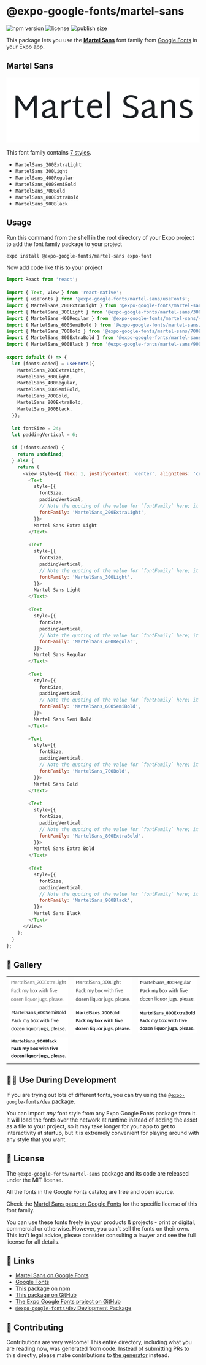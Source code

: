 # @expo-google-fonts/martel-sans

![npm version](https://flat.badgen.net/npm/v/@expo-google-fonts/martel-sans)
![license](https://flat.badgen.net/github/license/expo/google-fonts)
![publish size](https://flat.badgen.net/packagephobia/install/@expo-google-fonts/martel-sans)

This package lets you use the [**Martel Sans**](https://fonts.google.com/specimen/Martel+Sans) font family from [Google Fonts](https://fonts.google.com/) in your Expo app.

## Martel Sans

![Martel Sans](./font-family.png)

This font family contains [7 styles](#-gallery).

- `MartelSans_200ExtraLight`
- `MartelSans_300Light`
- `MartelSans_400Regular`
- `MartelSans_600SemiBold`
- `MartelSans_700Bold`
- `MartelSans_800ExtraBold`
- `MartelSans_900Black`

## Usage

Run this command from the shell in the root directory of your Expo project to add the font family package to your project
```sh
expo install @expo-google-fonts/martel-sans expo-font
```

Now add code like this to your project
```js
import React from 'react';

import { Text, View } from 'react-native';
import { useFonts } from '@expo-google-fonts/martel-sans/useFonts';
import { MartelSans_200ExtraLight } from '@expo-google-fonts/martel-sans/200ExtraLight';
import { MartelSans_300Light } from '@expo-google-fonts/martel-sans/300Light';
import { MartelSans_400Regular } from '@expo-google-fonts/martel-sans/400Regular';
import { MartelSans_600SemiBold } from '@expo-google-fonts/martel-sans/600SemiBold';
import { MartelSans_700Bold } from '@expo-google-fonts/martel-sans/700Bold';
import { MartelSans_800ExtraBold } from '@expo-google-fonts/martel-sans/800ExtraBold';
import { MartelSans_900Black } from '@expo-google-fonts/martel-sans/900Black';

export default () => {
  let [fontsLoaded] = useFonts({
    MartelSans_200ExtraLight,
    MartelSans_300Light,
    MartelSans_400Regular,
    MartelSans_600SemiBold,
    MartelSans_700Bold,
    MartelSans_800ExtraBold,
    MartelSans_900Black,
  });

  let fontSize = 24;
  let paddingVertical = 6;

  if (!fontsLoaded) {
    return undefined;
  } else {
    return (
      <View style={{ flex: 1, justifyContent: 'center', alignItems: 'center' }}>
        <Text
          style={{
            fontSize,
            paddingVertical,
            // Note the quoting of the value for `fontFamily` here; it expects a string!
            fontFamily: 'MartelSans_200ExtraLight',
          }}>
          Martel Sans Extra Light
        </Text>

        <Text
          style={{
            fontSize,
            paddingVertical,
            // Note the quoting of the value for `fontFamily` here; it expects a string!
            fontFamily: 'MartelSans_300Light',
          }}>
          Martel Sans Light
        </Text>

        <Text
          style={{
            fontSize,
            paddingVertical,
            // Note the quoting of the value for `fontFamily` here; it expects a string!
            fontFamily: 'MartelSans_400Regular',
          }}>
          Martel Sans Regular
        </Text>

        <Text
          style={{
            fontSize,
            paddingVertical,
            // Note the quoting of the value for `fontFamily` here; it expects a string!
            fontFamily: 'MartelSans_600SemiBold',
          }}>
          Martel Sans Semi Bold
        </Text>

        <Text
          style={{
            fontSize,
            paddingVertical,
            // Note the quoting of the value for `fontFamily` here; it expects a string!
            fontFamily: 'MartelSans_700Bold',
          }}>
          Martel Sans Bold
        </Text>

        <Text
          style={{
            fontSize,
            paddingVertical,
            // Note the quoting of the value for `fontFamily` here; it expects a string!
            fontFamily: 'MartelSans_800ExtraBold',
          }}>
          Martel Sans Extra Bold
        </Text>

        <Text
          style={{
            fontSize,
            paddingVertical,
            // Note the quoting of the value for `fontFamily` here; it expects a string!
            fontFamily: 'MartelSans_900Black',
          }}>
          Martel Sans Black
        </Text>
      </View>
    );
  }
};

```

## 🔡 Gallery


||||
|-|-|-|
|![MartelSans_200ExtraLight](.//200ExtraLight/MartelSans_200ExtraLight.ttf.png)|![MartelSans_300Light](.//300Light/MartelSans_300Light.ttf.png)|![MartelSans_400Regular](.//400Regular/MartelSans_400Regular.ttf.png)||
|![MartelSans_600SemiBold](.//600SemiBold/MartelSans_600SemiBold.ttf.png)|![MartelSans_700Bold](.//700Bold/MartelSans_700Bold.ttf.png)|![MartelSans_800ExtraBold](.//800ExtraBold/MartelSans_800ExtraBold.ttf.png)||
|![MartelSans_900Black](.//900Black/MartelSans_900Black.ttf.png)||||


## 👩‍💻 Use During Development

If you are trying out lots of different fonts, you can try using the [`@expo-google-fonts/dev` package](https://github.com/freeboub/google-fonts/tree/master/font-packages/dev#readme).

You can import *any* font style from any Expo Google Fonts package from it. It will load the fonts
over the network at runtime instead of adding the asset as a file to your project, so it may take longer
for your app to get to interactivity at startup, but it is extremely convenient
for playing around with any style that you want.

## 📖 License

The `@expo-google-fonts/martel-sans` package and its code are released under the MIT license.

All the fonts in the Google Fonts catalog are free and open source.

Check the [Martel Sans page on Google Fonts](https://fonts.google.com/specimen/Martel+Sans) for the specific license of this font family.

You can use these fonts freely in your products & projects - print or digital, commercial or otherwise. However, you can't sell the fonts on their own. This isn't legal advice, please consider consulting a lawyer and see the full license for all details.

## 🔗 Links

- [Martel Sans on Google Fonts](https://fonts.google.com/specimen/Martel+Sans)
- [Google Fonts](https://fonts.google.com/)
- [This package on npm](https://www.npmjs.com/package/@expo-google-fonts/martel-sans)
- [This package on GitHub](https://github.com/freeboub/google-fonts/tree/master/font-packages/martel-sans)
- [The Expo Google Fonts project on GitHub](https://github.com/freeboub/google-fonts)
- [`@expo-google-fonts/dev` Devlopment Package](https://github.com/freeboub/google-fonts/tree/master/font-packages/dev)

## 🤝 Contributing

Contributions are very welcome! This entire directory, including what you are reading now, was generated from code. Instead of submitting PRs to this directly, please make contributions to [the generator](https://github.com/freeboub/google-fonts/tree/master/packages/generator) instead.
